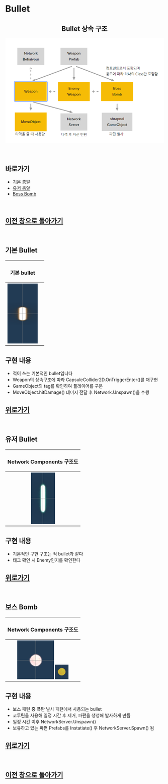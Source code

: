 # Bullet


<center>


## Bullet 상속 구조
![이미지](_Image/weapon%20%ED%81%B4%EB%9E%98%EC%8A%A4%20%EA%B5%AC%EC%A1%B0.png)


</center>

<br>

## 바로가기

 - [기본 총알](#기본-bullet)
 - [유저 총알](#유저-bullet)
 - [Boss Bomb](#보스-Bomb)


<br>

## [이전 창으로 돌아가기](https://github.com/shehdrbs123/Dongs-Portfolio/tree/main/UnityProject/NetworkShooting)

<br>

## 기본 Bullet
<center>

 |<H3><b>기본 bullet</b></H3>||
 |:---:|:---:|
 |![미리보기](_Image/enemy%20base%20weapon.png)||

</center>

## 구현 내용
- 적이 쓰는 기본적인 bullet입니다
- Weapon의 상속구조에 따라 CapsuleCollider2D.OnTriggerEnter()를 재구현
- GameObject의 tag를 확인하여 플레이어를 구분
- MoveObject.hitDamage() 데미지 전달 후 Network.Unspawn()을 수행

## [위로가기](#bullet)

<br>

## 유저 Bullet

<center>

 |<H3><b>Network Components 구조도</b></H3>|
 |:---:|
 |![미리보기](_Image/base%20weapon.png)|

</center>

## 구현 내용
- 기본적인 구현 구조는 적 bullet과 같다
- 태그 확인 시 Enemy인지를 확인한다

## [위로가기](#bullet)

<br>

## 보스 Bomb

<center>

 |<H3><b>Network Components 구조도</b></H3>|
 |:---:|
 |![미리보기](_Image/BossBomb.png) ![미리보기](_Image/bossbomb%20Shrapnel.png)|

</center>

## 구현 내용
- 보스 패턴 중 폭탄 발사 패턴에서 사용되는 bullet
- 코루틴을 사용해 일정 시간 후 제거, 파편을 생성해 발사하게 만듬
- 일정 시간 이후 NetworkServer.Unspawn()
- 보유하고 있는 파편 Prefabs를 Instatiate() 후 NetworkServer.Spawn() 됨

## [위로가기](#bullet)

<br>


## [이전 창으로 돌아가기](https://github.com/shehdrbs123/Dongs-Portfolio/tree/main/UnityProject/NetworkShooting)
